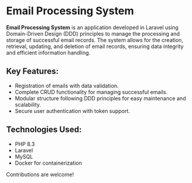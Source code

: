 # Email Processing System

**Email Processing System** is an application developed in Laravel using Domain-Driven Design (DDD) principles to manage the processing and storage of successful email records. The system allows for the creation, retrieval, updating, and deletion of email records, ensuring data integrity and efficient information handling.

## Key Features:
- Registration of emails with data validation.
- Complete CRUD functionality for managing successful emails.
- Modular structure following DDD principles for easy maintenance and scalability.
- Secure user authentication with token support.

## Technologies Used:
- PHP 8.3
- Laravel
- MySQL
- Docker for containerization

Contributions are welcome!
